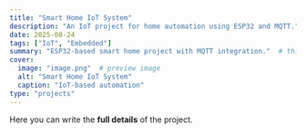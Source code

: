 ```yaml
---
title: "Smart Home IoT System"
description: "An IoT project for home automation using ESP32 and MQTT."
date: 2025-08-24
tags: ["IoT", "Embedded"]
summary: "ESP32-based smart home project with MQTT integration."  # this will be the preview text
cover:
  image: "image.png"  # preview image
  alt: "Smart Home IoT System"
  caption: "IoT-based automation"
type: "projects"
---
```

Here you can write the **full details** of the project.

